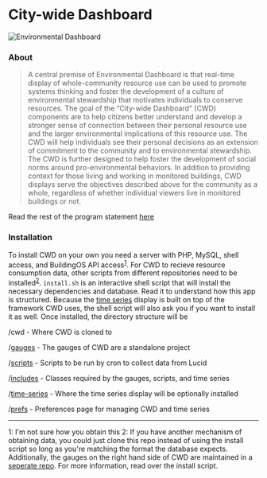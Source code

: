 # City-wide Dashboard

![Environmental Dashboard](http://104.131.103.232/oberlin/prefs/images/env_logo.png "Environmental Dashboard")

### About

> A central premise of Environmental Dashboard is that real-time display of whole-community resource use can be used to promote systems thinking and foster the development of a culture of environmental stewardship that motivates individuals to conserve resources. The goal of the “City-wide Dashboard” (CWD) components are to help citizens better understand and develop a stronger sense of connection between their personal resource use and the larger environmental implications of this resource use. The CWD will help individuals see their personal decisions as an extension of commitment to the community and to environmental stewardship. The CWD is further designed to help foster the development of social norms around pro-environmental behaviors. In addition to providing context for those living and working in monitored buildings, CWD displays serve the objectives described above for the community as a whole, regardless of whether individual viewers live in monitored buildings or not.

Read the rest of the program statement [here](#)

### Installation

To install CWD on your own you need a server with PHP, MySQL, shell access, and BuildingOS API access<sup>[1](#f1)</sup>. For CWD to recieve resource consumption data, other scripts from different repositories need to be installed<sup>[2](#f2)</sup>. `install.sh` is an interactive shell script that will install the necessary dependencies and database. Read it to understand how this app is structured. Because the [time series](https://github.com/EnvironmentalDashboard/time-series) display is built on top of the framework CWD uses, the shell script will also ask you if you want to install it as well. Once installed, the directory structure will be

/cwd - Where CWD is cloned to

/[gauges](https://github.com/EnvironmentalDashboard/gauges) - The gauges of CWD are a standalone project

/[scripts](https://github.com/EnvironmentalDashboard/scripts) - Scripts to be run by cron to collect data from Lucid

/[includes](https://github.com/EnvironmentalDashboard/includes) - Classes required by the gauges, scripts, and time series

/[time-series](https://github.com/EnvironmentalDashboard/time-series) - Where the time series display will be optionally installed

/[prefs](https://github.com/EnvironmentalDashboard/prefs) - Preferences page for managing CWD and time series

---

<a name="f1">1</a>: I'm not sure how you obtain this
<a name="f2">2</a>: If you have another mechanism of obtaining data, you could just clone this repo instead of using the install script so long as you're matching the format the database expects. Additionally, the gauges on the right hand side of CWD are maintained in a [seperate repo](https://github.com/EnvironmentalDashboard/gauges). For more information, read over the install script.